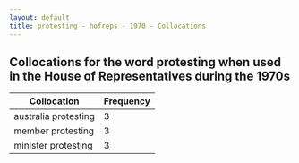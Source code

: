 ```yaml
---
layout: default
title: protesting - hofreps - 1970 - Collocations
---
```

## Collocations for the word **protesting** when used in the House of Representatives during the 1970s

| Collocation | Frequency |
|--------------|----------------|
|australia protesting|3|
|member protesting|3|
|minister protesting|3|
